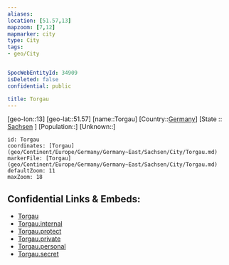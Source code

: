 ```yaml
---
aliases: 
location: [51.57,13]
mapzoom: [7,12] 
mapmarker: city 
type: City
tags:
- geo/City


SpocWebEntityId: 34909
isDeleted: false
confidential: public

title: Torgau
---
```

[geo-lon::13]
[geo-lat::51.57]
[name::Torgau]
[Country::[Germany](geo/Continent/Europe/Germany.md)]
[State :: [Sachsen](geo/Continent/Europe/Germany/Germany~East/Sachsen.md) ]
[Population::]
[Unknown::]


```leaflet
id: Torgau
coordinates: [Torgau](geo/Continent/Europe/Germany/Germany~East/Sachsen/City/Torgau.md)
markerFile: [Torgau](geo/Continent/Europe/Germany/Germany~East/Sachsen/City/Torgau.md)
defaultZoom: 11 
maxZoom: 18
```


## Confidential Links & Embeds: 
- [Torgau](../../../../../../../../_public/geo/Continent/Europe/Germany/Germany~East/Sachsen/City/Torgau.md) 
- [Torgau.internal](../../../../../../../../_internal/geo/Continent/Europe/Germany/Germany~East/Sachsen/City/Torgau.internal.md) 
- [Torgau.protect](../../../../../../../../_protect/geo/Continent/Europe/Germany/Germany~East/Sachsen/City/Torgau.protect.md) 
- [Torgau.private](../../../../../../../../_private/geo/Continent/Europe/Germany/Germany~East/Sachsen/City/Torgau.private.md) 
- [Torgau.personal](../../../../../../../../_personal/geo/Continent/Europe/Germany/Germany~East/Sachsen/City/Torgau.personal.md) 
- [Torgau.secret](../../../../../../../../_secret/geo/Continent/Europe/Germany/Germany~East/Sachsen/City/Torgau.secret.md) 
